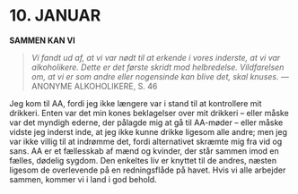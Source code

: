 # 10. JANUAR

**SAMMEN KAN VI**

> *Vi fandt ud af, at vi var nødt til at erkende i vores inderste, at vi var alkoholikere. Dette er det første skridt mod helbredelse. Vildfarelsen om, at vi er som andre eller nogensinde kan blive det, skal knuses.*
> — ANONYME ALKOHOLIKERE, S. 46

Jeg kom til AA, fordi jeg ikke længere var i stand til at kontrollere mit drikkeri. Enten var det min kones beklagelser over mit drikkeri – eller måske var det myndigh ederne, der pålagde mig at gå til AA-møder – eller måske vidste jeg inderst inde, at jeg ikke kunne drikke ligesom alle andre; men jeg var ikke villig til at indrømme det, fordi alternativet skræmte mig fra vid og sans. AA er et fællesskab af mænd og kvinder, der står sammen imod en fælles, dødelig sygdom. Den enkeltes liv er knyttet til de andres, næsten ligesom de overlevende på en redningsflåde på havet. Hvis vi alle arbejder sammen, kommer vi i land i god behold.
